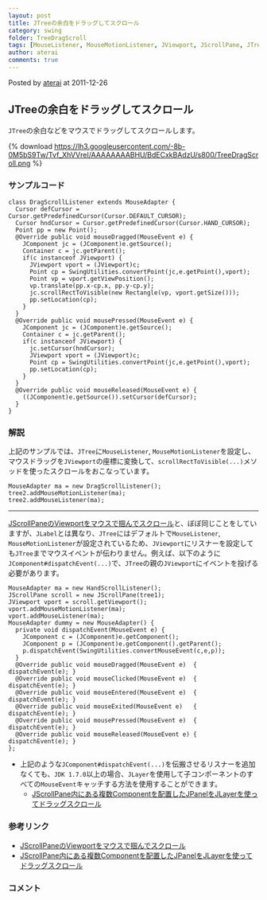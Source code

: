 ```yaml
---
layout: post
title: JTreeの余白をドラッグしてスクロール
category: swing
folder: TreeDragScroll
tags: [MouseListener, MouseMotionListener, JViewport, JScrollPane, JTree, JComponent]
author: aterai
comments: true
---
```


Posted by [aterai](http://terai.xrea.jp/aterai.html) at 2011-12-26

## JTreeの余白をドラッグしてスクロール
`JTree`の余白などをマウスでドラッグしてスクロールします。

{% download https://lh3.googleusercontent.com/-8b-0M5bS9Tw/Tvf_XhVVreI/AAAAAAAABHU/BdECxkBAdzU/s800/TreeDragScroll.png %}

### サンプルコード
<pre class="prettyprint"><code>class DragScrollListener extends MouseAdapter {
  Cursor defCursor = Cursor.getPredefinedCursor(Cursor.DEFAULT_CURSOR);
  Cursor hndCursor = Cursor.getPredefinedCursor(Cursor.HAND_CURSOR);
  Point pp = new Point();
  @Override public void mouseDragged(MouseEvent e) {
    JComponent jc = (JComponent)e.getSource();
    Container c = jc.getParent();
    if(c instanceof JViewport) {
      JViewport vport = (JViewport)c;
      Point cp = SwingUtilities.convertPoint(jc,e.getPoint(),vport);
      Point vp = vport.getViewPosition();
      vp.translate(pp.x-cp.x, pp.y-cp.y);
      jc.scrollRectToVisible(new Rectangle(vp, vport.getSize()));
      pp.setLocation(cp);
    }
  }
  @Override public void mousePressed(MouseEvent e) {
    JComponent jc = (JComponent)e.getSource();
    Container c = jc.getParent();
    if(c instanceof JViewport) {
      jc.setCursor(hndCursor);
      JViewport vport = (JViewport)c;
      Point cp = SwingUtilities.convertPoint(jc,e.getPoint(),vport);
      pp.setLocation(cp);
    }
  }
  @Override public void mouseReleased(MouseEvent e) {
    ((JComponent)e.getSource()).setCursor(defCursor);
  }
}
</code></pre>

### 解説
上記のサンプルでは、`JTree`に`MouseListener`, `MouseMotionListener`を設定し、マウスドラッグを`JViewport`の座標に変換して、`scrollRectToVisible(...)`メソッドを使ったスクロールをおこなっています。

<pre class="prettyprint"><code>MouseAdapter ma = new DragScrollListener();
tree2.addMouseMotionListener(ma);
tree2.addMouseListener(ma);
</code></pre>

- - - -
[JScrollPaneのViewportをマウスで掴んでスクロール](http://terai.xrea.jp/Swing/HandScroll.html)と、ぼぼ同じことをしていますが、`JLabel`とは異なり、`JTree`にはデフォルトで`MouseListener`, `MouseMotionListener`が設定されているため、`JViewport`にリスナーを設定しても`JTree`までマウスイベントが伝わりません。例えば、以下のように`JComponent#dispatchEvent(...)`で、`JTree`の親の`JViewport`にイベントを投げる必要があります。

<pre class="prettyprint"><code>MouseAdapter ma = new HandScrollListener();
JScrollPane scroll = new JScrollPane(tree1);
JViewport vport = scroll.getViewport();
vport.addMouseMotionListener(ma);
vport.addMouseListener(ma);
MouseAdapter dummy = new MouseAdapter() {
  private void dispatchEvent(MouseEvent e) {
    JComponent c = (JComponent)e.getComponent();
    JComponent p = (JComponent)e.getComponent().getParent();
    p.dispatchEvent(SwingUtilities.convertMouseEvent(c,e,p));
  }
  @Override public void mouseDragged(MouseEvent e)  { dispatchEvent(e); }
  @Override public void mouseClicked(MouseEvent e)  { dispatchEvent(e); }
  @Override public void mouseEntered(MouseEvent e)  { dispatchEvent(e); }
  @Override public void mouseExited(MouseEvent e)   { dispatchEvent(e); }
  @Override public void mousePressed(MouseEvent e)  { dispatchEvent(e); }
  @Override public void mouseReleased(MouseEvent e) { dispatchEvent(e); }
};
</code></pre>

- 上記のような`JComponent#dispatchEvent(...)`を伝搬させるリスナーを追加なくても、`JDK 1.7.0`以上の場合、`JLayer`を使用して子コンポーネントのすべての`MouseEvent`キャッチする方法を使用することができます。
    - [JScrollPane内にある複数Componentを配置したJPanelをJLayerを使ってドラッグスクロール](http://terai.xrea.jp/Swing/DragScrollLayer.html)

<!-- dummy comment line for breaking list -->

### 参考リンク
- [JScrollPaneのViewportをマウスで掴んでスクロール](http://terai.xrea.jp/Swing/HandScroll.html)
- [JScrollPane内にある複数Componentを配置したJPanelをJLayerを使ってドラッグスクロール](http://terai.xrea.jp/Swing/DragScrollLayer.html)

<!-- dummy comment line for breaking list -->

### コメント
